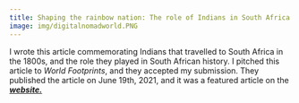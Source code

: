 ```yaml
---
title: Shaping the rainbow nation: The role of Indians in South Africa
image: img/digitalnomadworld.PNG
---
```


I wrote this article commemorating Indians that travelled to South Africa in the 1800s, and the role they played in South African history. I pitched this article to *World Footprints*, and they accepted my submission. They published the article on June 19th, 2021, and it was a featured article on the <a href="https://www.worldfootprints.com/shaping-the-rainbow-nation-the-role-of-indians-in-south-africa/" target="_blank">***website.***</a>

